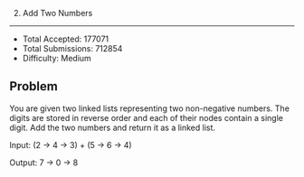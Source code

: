 2. Add Two Numbers
---

- Total Accepted: 177071
- Total Submissions: 712854
- Difficulty: Medium


Problem
---
You are given two linked lists representing two non-negative numbers. The digits are stored in reverse order and each of their nodes contain a single digit. Add the two numbers and return it as a linked list.

Input: (2 -> 4 -> 3) + (5 -> 6 -> 4)

Output: 7 -> 0 -> 8


